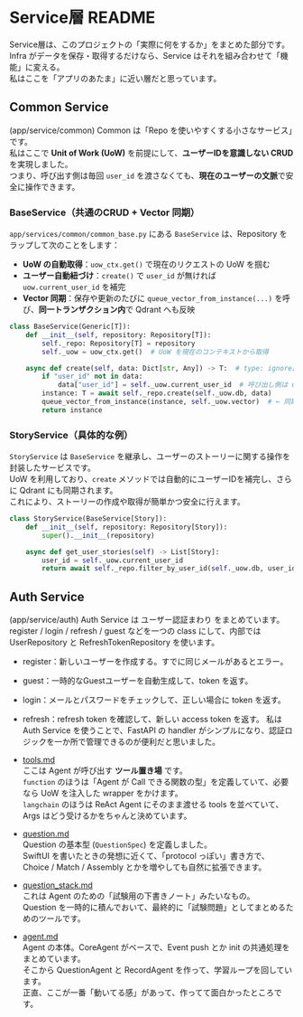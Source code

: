 # Service層 README

Service層は、このプロジェクトの「実際に何をするか」をまとめた部分です。  
Infra がデータを保存・取得するだけなら、Service はそれを組み合わせて「機能」に変える。  
私はここを「アプリのあたま」に近い層だと思っています。


## Common Service
(app/service/common)
Common は「Repo を使いやすくする小さなサービス」です。  
私はここで **Unit of Work (UoW)** を前提にして、**ユーザーIDを意識しない CRUD** を実現しました。  
つまり、呼び出す側は毎回 `user_id` を渡さなくても、**現在のユーザーの文脈**で安全に操作できます。

### BaseService（共通のCRUD + Vector 同期）

`app/services/common/common_base.py` にある `BaseService` は、Repository をラップして次のことをします：

- **UoW の自動取得**：`uow_ctx.get()` で現在のリクエストの UoW を掴む  
- **ユーザー自動紐づけ**：`create()` で `user_id` が無ければ `uow.current_user_id` を補完  
- **Vector 同期**：保存や更新のたびに `queue_vector_from_instance(...)` を呼び、**同一トランザクション内**で Qdrant へも反映

```python
class BaseService(Generic[T]):
    def __init__(self, repository: Repository[T]):
        self._repo: Repository[T] = repository
        self._uow = uow_ctx.get()  # UoW を現在のコンテキストから取得

    async def create(self, data: Dict[str, Any]) -> T:  # type: ignore[type-var]
        if "user_id" not in data:
            data["user_id"] = self._uow.current_user_id  # 呼び出し側は user_id を気にしない
        instance: T = await self._repo.create(self._uow.db, data)
        queue_vector_from_instance(instance, self._uow.vector)  # ← 同期して Vector も更新
        return instance
```

### StoryService（具体的な例）

`StoryService` は `BaseService` を継承し、ユーザーのストーリーに関する操作を封装したサービスです。  
UoW を利用しており、`create` メソッドでは自動的にユーザーIDを補完し、さらに Qdrant にも同期されます。  
これにより、ストーリーの作成や取得が簡単かつ安全に行えます。

```python
class StoryService(BaseService[Story]):
    def __init__(self, repository: Repository[Story]):
        super().__init__(repository)

    async def get_user_stories(self) -> List[Story]:
        user_id = self._uow.current_user_id
        return await self._repo.filter_by_user_id(self._uow.db, user_id)
```

## Auth Service
(app/service/auth)
Auth Service は ユーザー認証まわり をまとめています。
register / login / refresh / guest などを一つの class にして、内部では UserRepository と RefreshTokenRepository を使います。
- register：新しいユーザーを作成する。すでに同じメールがあるとエラー。
- guest：一時的なGuestユーザーを自動生成して、token を返す。
- login：メールとパスワードをチェックして、正しい場合に token を返す。
- refresh：refresh token を確認して、新しい access token を返す。
私は Auth Service を使うことで、FastAPI の handler がシンプルになり、認証ロジックを一か所で管理できるのが便利だと思いました。

- [tools.md](tools.md)  
  ここは Agent が呼び出す **ツール置き場** です。  
  `function` のほうは「Agent が Call できる関数の型」を定義していて、必要なら UoW を注入した wrapper をかけます。  
  `langchain` のほうは ReAct Agent にそのまま渡せる tools を並べていて、Args はどう受けるかをちゃんと決めています。  

- [question.md](question.md)  
  Question の基本型 (`QuestionSpec`) を定義しました。  
  SwiftUI を書いたときの発想に近くて、「protocol っぽい」書き方で、Choice / Match / Assembly とかを増やしても自然に拡張できます。  

- [question_stack.md](question_stack.md)  
  これは Agent のための「試験用の下書きノート」みたいなもの。  
  Question を一時的に積んでおいて、最終的に「試験問題」としてまとめるためのツールです。  

- [agent.md](agent.md)  
  Agent の本体。CoreAgent がベースで、Event push とか init の共通処理をまとめています。  
  そこから QuestionAgent と RecordAgent を作って、学習ループを回しています。  
  正直、ここが一番「動いてる感」があって、作ってて面白かったところです。  